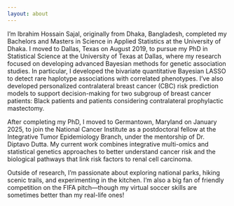 ```yaml
---
layout: about 
---
```


I’m Ibrahim Hossain Sajal, originally from Dhaka, Bangladesh, completed my Bachelors and Masters in Science in Applied Statistics at the University of Dhaka. I moved to Dallas, Texas on August 2019, to pursue my PhD in Statistical Science at the University of Texas at Dallas, where my research focused on developing advanced Bayesian methods for genetic association studies. In particular, I developed the bivariate quantitative Bayesian LASSO to detect rare haplotype associations with correlated phenotypes. I’ve also developed personalized contralateral breast cancer (CBC) risk prediction models to support decision-making for two subgroup of breast cancer patients: Black patients and patients considering contralateral prophylactic mastectomy.

After completing my PhD, I moved to Germantown, Maryland on January 2025, to join the National Cancer Institute as a postdoctoral fellow at the Integrative Tumor Epidemiology Branch, under the mentorship of Dr. Diptavo Dutta. My current work combines integrative multi-omics and statistical genetics approaches to better understand cancer risk and the biological pathways that link risk factors to renal cell carcinoma. 

Outside of research, I’m passionate about exploring national parks, hiking scenic trails, and experimenting in the kitchen. I’m also a big fan of friendly competition on the FIFA pitch—though my virtual soccer skills are sometimes better than my real-life ones!  

